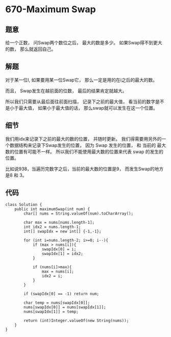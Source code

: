 # 670-Maximum Swap

## 题意
给一个正数， 问Swap两个数位之后， 最大的数是多少。 如果Swap得不到更大的数， 那么就返回自己。

## 解题
对于某一位I, 如果要用某一位Swap它， 那么一定是用的在i之后的最大的数。

而且， Swap发生在越前面的位数， 最后的结果肯定就越大。

所以我们只需要从最后面往前面扫描， 记录下之前的最大值， 看当前的数字是不是小于最大值， 如果小于最大值的话， 那么swap就可以发生在这一个位置。

## 细节
我们用idx来记录下之前的最大的数的位置， 并随时更新。 我们得需要用另外的一个数据结构来记录下Swap发生的位置， 因为 Swap 发生的位置， 和 当前的 最大数的位置有可能不一样。 所以我们不能使用最大数的位置来代表 swap 的发生的位置。

比如说938，当遍历完数字之后，当前的最大数的位置是9， 而发生Swap的地方是8 和 3。

## 代码
```
class Solution {
    public int maximumSwap(int num) {
        char[] nums = String.valueOf(num).toCharArray();
        
        char max = nums[nums.length-1];
        int idx2 = nums.length-1;
        int[] swapIdx = new int[] {-1,-1};
        
        for (int i=nums.length-2; i>=0; i--){
            if (max > nums[i]){
                swapIdx[0] = i;
                swapIdx[1] = idx2;
            }
            
            if (nums[i]>max){
                max = nums[i];
                idx2 = i;
            }
        }
        
        if (swapIdx[0] == -1) return num;
        
        char temp = nums[swapIdx[0]];
        nums[swapIdx[0]] = nums[swapIdx[1]];
        nums[swapIdx[1]] = temp;
        
        return (int)Integer.valueOf(new String(nums));
    }
}
```